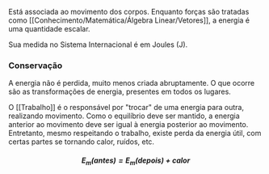 Está associada ao movimento dos corpos.
Enquanto forças são tratadas como [[Conhecimento/Matemática/Álgebra Linear/Vetores]], a energia é uma quantidade escalar.

Sua medida no Sistema Internacional é em Joules (J).

### Conservação
A energia não é perdida, muito menos criada abruptamente.
O que ocorre são as transformações de energia, presentes em todos os lugares.

O [[Trabalho]] é o responsável por "trocar" de uma energia para outra, realizando movimento.
Como o equilíbrio deve ser mantido, a energia anterior ao movimento deve ser igual à energia posterior ao movimento. Entretanto, mesmo respeitando o trabalho, existe perda da energia útil, com certas partes se tornando calor, ruídos, etc.
##### $$E_{m}(antes) = E_{m}(depois) + calor$$
